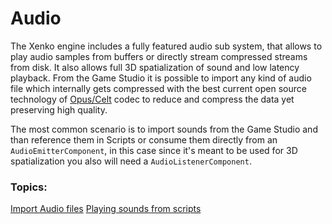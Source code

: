 # Audio

The Xenko engine includes a fully featured audio sub system, that allows to play audio samples from buffers or directly stream compressed streams from disk. It also allows full 3D spatialization of sound and low latency playback.
From the Game Studio it is possible to import any kind of audio file which internally gets compressed with the best current open source technology of [Opus/Celt](https://en.wikipedia.org/wiki/CELT) codec to reduce and compress the data yet preserving high quality.

The most common scenario is to import sounds from the Game Studio and than reference them in Scripts or consume them directly from an `AudioEmitterComponent`, in this case since it's meant to be used for 3D spatialization you also will need a `AudioListenerComponent`.

### Topics:
[Import Audio files]()
[Playing sounds from scripts]()




